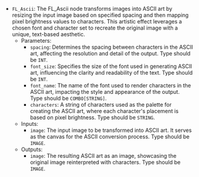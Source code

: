 - `FL_Ascii`: The FL_Ascii node transforms images into ASCII art by resizing the input image based on specified spacing and then mapping pixel brightness values to characters. This artistic effect leverages a chosen font and character set to recreate the original image with a unique, text-based aesthetic.
    - Parameters:
        - `spacing`: Determines the spacing between characters in the ASCII art, affecting the resolution and detail of the output. Type should be `INT`.
        - `font_size`: Specifies the size of the font used in generating ASCII art, influencing the clarity and readability of the text. Type should be `INT`.
        - `font_name`: The name of the font used to render characters in the ASCII art, impacting the style and appearance of the output. Type should be `COMBO[STRING]`.
        - `characters`: A string of characters used as the palette for creating the ASCII art, where each character's placement is based on pixel brightness. Type should be `STRING`.
    - Inputs:
        - `image`: The input image to be transformed into ASCII art. It serves as the canvas for the ASCII conversion process. Type should be `IMAGE`.
    - Outputs:
        - `image`: The resulting ASCII art as an image, showcasing the original image reinterpreted with characters. Type should be `IMAGE`.

